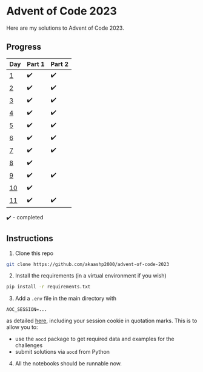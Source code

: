 # Advent of Code 2023
Here are my solutions to Advent of Code 2023.

## Progress

|Day   |Part 1   |Part 2   |
|---|---|---|
|[1](https://adventofcode.com/2023/day/1)   |:heavy_check_mark:   |:heavy_check_mark:   |
|[2](https://adventofcode.com/2023/day/2)   |:heavy_check_mark:   |:heavy_check_mark:   |
|[3](https://adventofcode.com/2023/day/3)   |:heavy_check_mark:   |:heavy_check_mark:   |
|[4](https://adventofcode.com/2023/day/4)   |:heavy_check_mark:   |:heavy_check_mark:   |
|[5](https://adventofcode.com/2023/day/5)   |:heavy_check_mark:   |:heavy_check_mark:   |
|[6](https://adventofcode.com/2023/day/6)   |:heavy_check_mark:   |:heavy_check_mark:   |
|[7](https://adventofcode.com/2023/day/7)   |:heavy_check_mark:   |:heavy_check_mark:   |
|[8](https://adventofcode.com/2023/day/8)   |:heavy_check_mark:   |  |
|[9](https://adventofcode.com/2023/day/9)   |:heavy_check_mark:   |:heavy_check_mark:   |
|[10](https://adventofcode.com/2023/day/10)   |:heavy_check_mark:   |   |
|[11](https://adventofcode.com/2023/day/11)   |:heavy_check_mark:   |:heavy_check_mark:   |

:heavy_check_mark: - completed

## Instructions

1. Clone this repo
```bash
git clone https://github.com/akaashp2000/advent-of-code-2023
```
2. Install the requirements (in a virtual environment if you wish)
```bash
pip install -r requirements.txt
```
3. Add a `.env` file in the main directory with 

`AOC_SESSION=...`

as detailed [here](https://github.com/wimglenn/advent-of-code-wim/issues/1), including your session cookie in quotation marks.
This is to allow you to:
* use the `aocd` package to get required data and examples for the challenges
* submit solutions via `aocd` from Python

4. All the notebooks should be runnable now.
